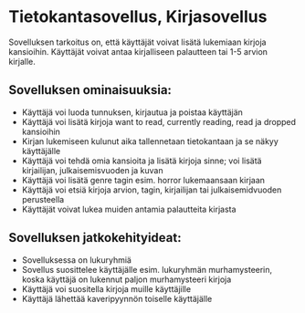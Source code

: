 # Tietokantasovellus, Kirjasovellus
Sovelluksen tarkoitus on, että käyttäjät voivat lisätä lukemiaan kirjoja kansioihin. Käyttäjät voivat antaa kirjalliseen palautteen tai 1-5 arvion kirjalle.

## Sovelluksen ominaisuuksia:
- Käyttäjä voi luoda tunnuksen, kirjautua ja poistaa käyttäjän
- Käyttäjä voi lisätä kirjoja want to read, currently reading, read ja dropped kansioihin
- Kirjan lukemiseen kulunut aika tallennetaan tietokantaan ja se näkyy käyttäjälle
- Käyttäjä voi tehdä omia kansioita ja lisätä kirjoja sinne; voi lisätä kirjailijan, julkaisemisvuoden ja kuvan
- Käyttäjä voi lisätä genre tagin esim. horror lukemaansaan kirjaan
- Käyttäjä voi etsiä kirjoja arvion, tagin, kirjailijan tai julkaisemidvuoden perusteella
- Käyttäjät voivat lukea muiden antamia palautteita kirjasta


## Sovelluksen jatkokehityideat:
- Sovelluksessa on lukuryhmiä
- Sovellus suosittelee käyttäjälle esim. lukuryhmän murhamysteerin, koska käyttäjä on lukennut paljon murhamysteeri kirjoja 
- Käyttäjä voi suositella kirjoja muille käyttäjille
- Käyttäjä lähettää kaveripyynnön toiselle käyttäjälle